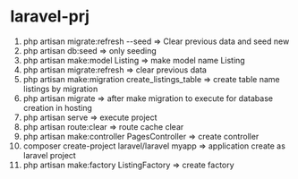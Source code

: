 # laravel-prj

1. php artisan migrate:refresh --seed => Clear previous data and seed new
2. php artisan db:seed => only seeding
3. php artisan make:model Listing => make model name Listing
4. php artisan migrate:refresh => clear previous data
5. php artisan make:migration create_listings_table => create table name listings by migration
6. php artisan migrate => after make migration to execute for database creation in hosting
7. php artisan serve => execute project
8. php artisan route:clear => route cache clear
9. php artisan make:controller PagesController => create controller
10. composer create-project laravel/laravel myapp => application create as laravel project
11.  php artisan make:factory ListingFactory => create factory